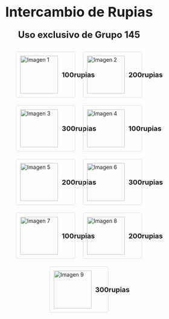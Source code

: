 <!DOCTYPE html>
<html lang="es">
<head>
  <meta charset="UTF-8">
  <meta name="viewport" content="width=device-width, initial-scale=1.0">
  <title>Intercambio de Rupias</title>
  <style>
    @import url('https://fonts.googleapis.com/css2?family=Montserrat:wght@700&display=swap');

    body {
      background-image: url("https://i.pinimg.com/564x/75/a3/c4/75a3c4c4f6a93bfd63c4de7edb11f0ee.jpg");
      background-size: cover;
      background-position: center;
      background-repeat: no-repeat;
      font-family: 'Montserrat', sans-serif;
      color: #000; /* Texto negro */
    }

    .contenedor {
      display: flex;
      flex-wrap: wrap; /* Add this line to wrap the items into rows */
      justify-content: center; /* Center the rows */
      margin: 20px;
    }

    .producto {
      display: flex;
      align-items: center;
      width: calc(33.333% - 20px); /* Adjust the width to fit 3 columns */
      margin: 10px;
      border: 1px solid #ddd;
      padding: 10px;
      border-radius: 5px;
    }

    .imagen {
      width: 100px;
      height: 100px;
      margin-right: 10px;
    }

    .precio {
      font-size: 18px;
      font-weight: bold;
    }

    h1 {
      text-align: center;
      font-size: 36px;
      margin-top: 20px;
    }

    h2 {
      text-align: center;
      font-size: 24px;
      margin-top: 10px;
    }
  </style>
</head>
<body>
  <h1>Intercambio de Rupias</h1>
  <h2>Uso exclusivo de Grupo 145</h2>
  
  <div class="contenedor">
    <div class="producto">
      <img src="https://concepto.de/wp-content/uploads/2019/07/animales-de-la-selva-jaguar-e1562026291504.jpg" alt="Imagen 1" class="imagen">
      <div class="precio">100rupias</div>
    </div>
    <div class="producto">
      <img src="https://i.pinimg.com/564x/6f/a8/63/6fa86314fce94881c2a7b7c7eebd46c7.jpg" alt="Imagen 2" class="imagen">
      <div class="precio">200rupias</div>
    </div>
    <div class="producto">
      <img src="https://i.pinimg.com/564x/c1/3f/05/c13f05b228c4fe42a8ff584a16148fbd.jpg" alt="Imagen 3" class="imagen">
      <div class="precio">300rupias</div>
    </div>
    <div class="producto">
      <img src="https://concepto.de/wp-content/uploads/2019/07/animales-de-la-selva-jaguar-e1562026291504.jpg" alt="Imagen 4" class="imagen">
      <div class="precio">100rupias</div>
    </div>
    <div class="producto">
      <img src="https://i.pinimg.com/564x/6f/a8/63/6fa86314fce94881c2a7b7c7eebd46c7.jpg" alt="Imagen 5" class="imagen">
      <div class="precio">200rupias</div>
    </div>
    <div class="producto">
      <img src="https://i.pinimg.com/564x/c1/3f/05/c13f05b228c4fe42a8ff584a16148fbd.jpg" alt="Imagen 6" class="imagen">
      <div class="precio">300rupias</div>
    </div>
    <div class="producto">
      <img src="https://concepto.de/wp-content/uploads/2019/07/animales-de-la-selva-jaguar-e1562026291504.jpg" alt="Imagen 7" class="imagen">
      <div class="precio">100rupias</div>
    </div>
    <div class="producto">
      <img src="https://i.pinimg.com/564x/6f/a8/63/6fa86314fce94881c2a7b7c7eebd46c7.jpg" alt="Imagen 8" class="imagen">
      <div class="precio">200rupias</div>
    </div>
    <div class="producto">
      <img src="https://i.pinimg.com/564x/c1/3f/05/c13f05b228c4fe42a8ff584a16148fbd.jpg" alt="Imagen 9" class="imagen">
      <div class="precio">300rupias</div>
    </div>
  </div>
</body>
</html>
